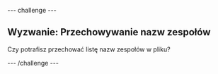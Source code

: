 --- challenge ---

## Wyzwanie: Przechowywanie nazw zespołów

Czy potrafisz przechować listę nazw zespołów w pliku?

--- /challenge ---